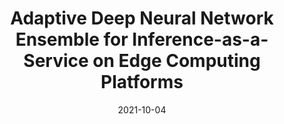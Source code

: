 ---
title: "Adaptive Deep Neural Network Ensemble for Inference-as-a-Service on Edge Computing Platforms"
collection: publications
category: 2021
date: 2021-10-04
permalink: /publication/Adaptive Deep Neural Network Ensemble for Inference-as-a-Service on Edge Computing Platforms
excerpt: 'Yang Bai, <strong><u>Lixing Chen</u></strong>, Letian Zhang, Mohamed Abdel-Mottaleb, Jie Xu'
venue: 'IEEE 18th International Conference on Mobile Ad Hoc and Smart Systems'
paperurl: 'https://ieeexplore.ieee.org/abstract/document/9637765'
---